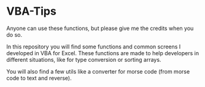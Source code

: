 # VBA-Tips

Anyone can use these functions, but please give me the credits when you do so.

In this repository you will find some functions and common screens I developed in VBA for Excel.
These functions are made to help developers in different situations, like for type conversion or sorting arrays.

You will also find a few utils like a converter for morse code (from morse code to text and reverse).
